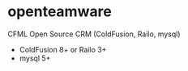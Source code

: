 openteamware
============

CFML Open Source CRM (ColdFusion, Railo, mysql)


- ColdFusion 8+ or Railo 3+
- mysql 5+
